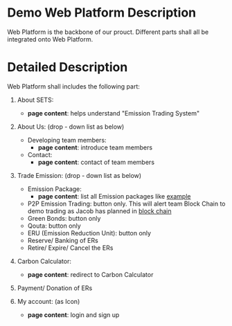 # Demo Web Platform Description 
Web Platform is the backbone of our prouct. Different parts shall all be integrated onto Web Platform.

# Detailed Description
Web Platform shall includes the following part:

1. About SETS:
	* __page content__: helps understand "Emission Trading System"

2. About Us: (drop - down list as below)
	* Developing team members:
		* __page content__: introduce team members
	* Contact:
		* __page content__: contact of team members

3. Trade Emission: (drop - down list as below)
	* Emission Package: 
		* __page content__: list all Emission packages like [example](http://www.ccer.com.cn/listing/)
	* P2P Emission Trading: button only. This will alert team Block Chain to demo trading as Jacob has planned in [block chain](https://github.com/SETS-VN/project-roadmap/blob/main/milestone-1.md)
	* Green Bonds: button only
	* Qouta: button only
	* ERU (Emission Reduction Unit): button only
	* Reserve/ Banking of ERs
	* Retire/ Expire/ Cancel the ERs

4. Carbon Calculator:
	* __page content__: redirect to Carbon Calculator
5. Payment/ Donation of ERs
	
6. My account: (as Icon)
	* __page content__: login and sign up
